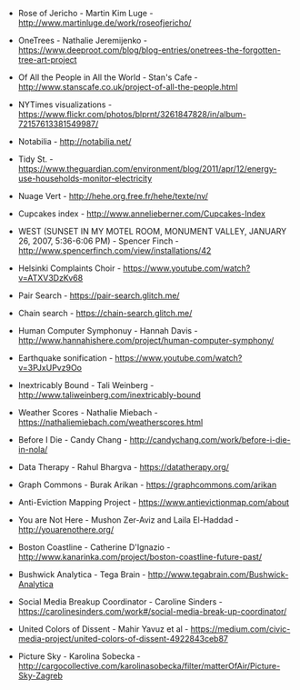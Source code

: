 * Rose of Jericho - Martin Kim Luge - http://www.martinluge.de/work/roseofjericho/
* OneTrees - Nathalie Jeremijenko - https://www.deeproot.com/blog/blog-entries/onetrees-the-forgotten-tree-art-project
* Of All the People in All the World - Stan's Cafe - http://www.stanscafe.co.uk/project-of-all-the-people.html

* NYTimes visualizations - https://www.flickr.com/photos/blprnt/3261847828/in/album-72157613381549987/
* Notabilia - http://notabilia.net/
* Tidy St. - https://www.theguardian.com/environment/blog/2011/apr/12/energy-use-households-monitor-electricity
* Nuage Vert - http://hehe.org.free.fr/hehe/texte/nv/
* Cupcakes index - http://www.annelieberner.com/Cupcakes-Index
* WEST (SUNSET IN MY MOTEL ROOM, MONUMENT VALLEY, JANUARY 26, 2007, 5:36-6:06 PM) - Spencer Finch - http://www.spencerfinch.com/view/installations/42
* Helsinki Complaints Choir - https://www.youtube.com/watch?v=ATXV3DzKv68
* Pair Search - https://pair-search.glitch.me/
* Chain search - https://chain-search.glitch.me/
* Human Computer Symphonuy - Hannah Davis -  http://www.hannahishere.com/project/human-computer-symphony/
* Earthquake sonification - https://www.youtube.com/watch?v=3PJxUPvz9Oo
* Inextricably Bound - Tali Weinberg - http://www.taliweinberg.com/inextricably-bound
* Weather Scores - Nathalie Miebach - https://nathaliemiebach.com/weatherscores.html

* Before I Die - Candy Chang - http://candychang.com/work/before-i-die-in-nola/
* Data Therapy - Rahul Bhargva -  https://datatherapy.org/
* Graph Commons - Burak Arikan - https://graphcommons.com/arikan
* Anti-Eviction Mapping Project - https://www.antievictionmap.com/about
* You are Not Here - Mushon Zer-Aviz and Laila El-Haddad - http://youarenothere.org/
* Boston Coastline - Catherine D'Ignazio - http://www.kanarinka.com/project/boston-coastline-future-past/
* Bushwick Analytica - Tega Brain - http://www.tegabrain.com/Bushwick-Analytica
* Social Media Breakup Coordinator - Caroline Sinders - https://carolinesinders.com/work#/social-media-break-up-coordinator/
* United Colors of Dissent - Mahir Yavuz et al - https://medium.com/civic-media-project/united-colors-of-dissent-4922843ceb87
* Picture Sky - Karolina Sobecka - http://cargocollective.com/karolinasobecka/filter/matterOfAir/Picture-Sky-Zagreb

